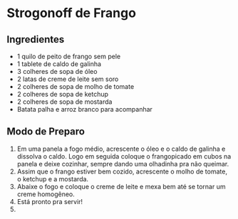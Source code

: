 # Strogonoff de Frango

## **Ingredientes**

 - 1 quilo de peito de frango sem pele
 - 1 tablete de caldo de galinha
 - 3 colheres de sopa de óleo
 - 2 latas de creme de leite sem soro
 - 2 colheres de sopa de molho de tomate
 - 2 colheres de sopa de ketchup
 - 2 colheres de sopa de mostarda
 - Batata palha e arroz branco para acompanhar

## **Modo de Preparo**

 1. Em uma panela a fogo médio, acrescente o óleo e o caldo de galinha e dissolva o caldo. Logo em seguida coloque o frangopicado em cubos na panela e deixe cozinhar, sempre dando uma olhadinha pra não queimar.
 2. Assim que o frango estiver bem cozido, acrescente o molho de tomate, o ketchup e a mostarda.
 3. Abaixe o fogo e coloque o creme de leite e mexa bem até se tornar um creme homogêneo.
 4. Está pronto pra servir!
 5. 

